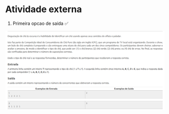 <h1>Atividade externa</h1>

<ol>
    <li>Primeira opcao de saida ✅</li>
</ol>

<img src="Screenshot_1.png"/>